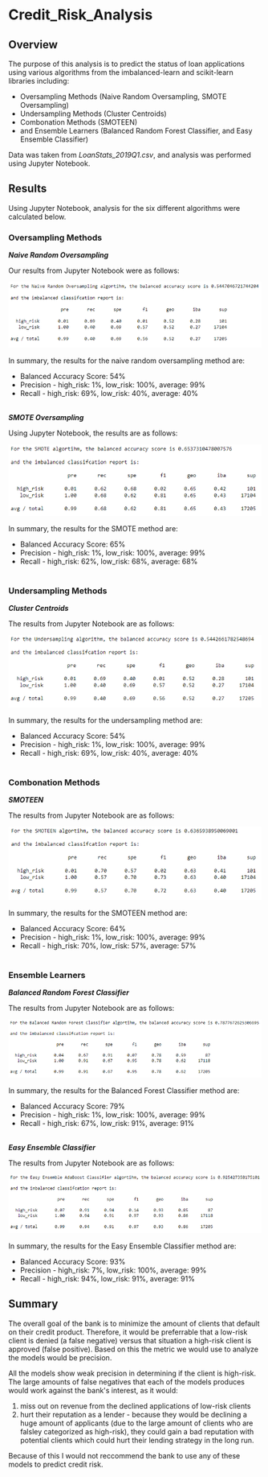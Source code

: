 # Credit_Risk_Analysis

## Overview

The purpose of this analysis is to predict the status of loan applications using various algorithms from the imbalanced-learn and scikit-learn libraries including: 
- Oversampling Methods (Naive Random Oversampling, SMOTE Oversampling)
- Undersampling Methods (Cluster Centroids)
- Combonation Methods (SMOTEEN)
- and Ensemble Learners (Balanced Random Forest Classifier, and Easy Ensemble Classifier)
 
Data was taken from *LoanStats_2019Q1.csv*, and analysis was performed using Jupyter Notebook.

## Results
Using Jupyter Notebook, analysis for the six different algorithms were calculated below. 

### Oversampling Methods

***Naive Random Oversampling***<br>

Our results from Jupyter Notebook were as follows:
<p align="left"><img src=https://github.com/smanowar/Credit_Risk_Analysis/blob/main/images/naive_random_sampling.PNG?raw=true> </p>

In summary, the results for the naive random oversampling method are:
- Balanced Accuracy Score: 54%
- Precision - high_risk: 1%, low_risk: 100%, average: 99%
- Recall - high_risk: 69%, low_risk: 40%, average: 40%

<br>***SMOTE Oversampling***<br>

Using Jupyter Notebook, the results are as follows:
<p align="left"><img src=https://github.com/smanowar/Credit_Risk_Analysis/blob/main/images/SMOTE.PNG?raw=true></p> 

In summary, the results for the SMOTE method are:
- Balanced Accuracy Score: 65%
- Precision - high_risk: 1%, low_risk: 100%, average: 99%
- Recall - high_risk: 62%, low_risk: 68%, average: 68%
<br><br>
### Undersampling Methods

***Cluster Centroids***<br>

The results from Jupyter Notebook are as follows:
<p align="left"><img src=https://github.com/smanowar/Credit_Risk_Analysis/blob/main/images/undersampling.PNG?raw=true> </p>

In summary, the results for the undersampling method are:
- Balanced Accuracy Score: 54%
- Precision - high_risk: 1%, low_risk: 100%, average: 99%
- Recall - high_risk: 69%, low_risk: 40%, average: 40%
<br><br>
### Combonation Methods

***SMOTEEN***<br> 

The results from Jupyter Notebook are as follows:
<p align="left"><img src=https://github.com/smanowar/Credit_Risk_Analysis/blob/main/images/SMOTEEN.PNG?raw=true></p>

In summary, the results for the SMOTEEN method are:
- Balanced Accuracy Score: 64%
- Precision - high_risk: 1%, low_risk: 100%, average: 99% 
- Recall - high_risk: 70%, low_risk: 57%, average: 57%
<br><br>
### Ensemble Learners

***Balanced Random Forest Classifier***<br>

The results from Jupyter Notebook are as follows:
<p align="left">
<img src=https://github.com/smanowar/Credit_Risk_Analysis/blob/main/images/random_forest.PNG?raw=true> 
</p>

In summary, the results for the Balanced Forest Classifier method are:
- Balanced Accuracy Score: 79%
- Precision - high_risk: 1%, low_risk: 100%, average: 99%
- Recall - high_risk: 67%, low_risk: 91%, average: 91%

<br>***Easy Ensemble Classifier***<br>

The results from Jupyter Notebook are as follows:
<p align="left">
<img src=https://github.com/smanowar/Credit_Risk_Analysis/blob/main/images/easy_ensemble.PNG?raw=true> 
</p>

In summary, the results for the Easy Ensemble Classifier method are:
- Balanced Accuracy Score: 93%
- Precision - high_risk: 7%, low_risk: 100%, average: 99%
- Recall - high_risk: 94%, low_risk: 91%, average: 91%

## Summary
The overall goal of the bank is to minimize the amount of clients that default on their credit product. Therefore, it would be preferrable that a low-risk client is denied (a false negative) versus that situation a high-risk client is approved (false positive). Based on this the metric we would use to analyze the models would be precision.

All the models show weak precision in determining if the client is high-risk. The large amounts of false negatives that each of the models produces would work against the bank's interest, as it would:

1. miss out on revenue from the declined applications of low-risk clients
2. hurt their reputation as a lender - because they would be declining a huge amount of applicants (due to the large amount of clients who are falsley categorized as high-risk), they could gain a bad reputation with potential clients which could hurt their lending strategy in the long run. 

Because of this I would not reccommend the bank to use any of these models to predict credit risk.
